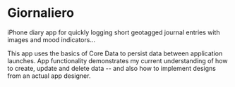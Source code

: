 # Giornaliero
iPhone diary app for quickly logging short geotagged journal entries with images and mood indicators...

This app uses the basics of Core Data to persist data between application launches. App functionality demonstrates my current understanding of how to create, update and delete data -- and also how to implement designs from an actual app designer.

